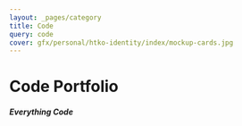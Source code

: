 ```yaml
---
layout: _pages/category
title: Code
query: code
cover: gfx/personal/htko-identity/index/mockup-cards.jpg
---
```

# Code Portfolio

##### Everything Code
